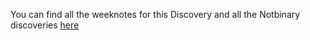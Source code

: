 You can find all the weeknotes for this Discovery and all the Notbinary discoveries [here](https://github.com/notbinary/fsa-weeknotes/wiki)